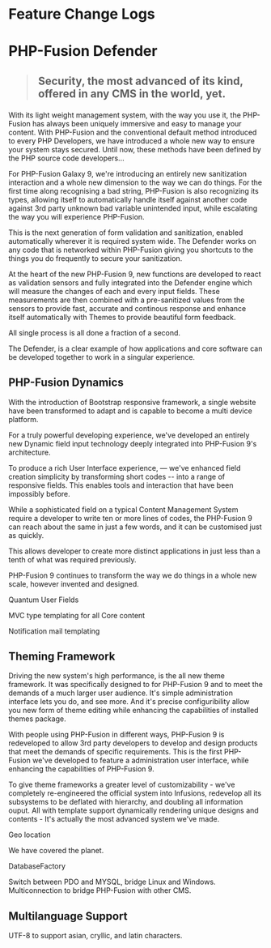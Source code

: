 Feature Change Logs
=======================

<h1>PHP-Fusion Defender</h1>

<h2><blockquote>Security, the most advanced of its kind, offered in any CMS in the world, yet.</blockquote></h2>
With its light weight management system, with the way you use it, the PHP-Fusion has always been uniquely immersive and easy to manage your content.
With PHP-Fusion and the conventional default method introduced to every PHP Developers, we have introduced a whole new way to ensure your system stays secured.
Until now, these methods have been defined by the PHP source code developers...

For PHP-Fusion Galaxy 9, we're introducing an entirely new sanitization interaction and a whole new dimension to the way we can do things.
For the first time along recognising a bad string, PHP-Fusion is also recognizing its types, allowing itself to automatically handle itself against
another code against 3rd party unknown bad variable unintended input, while escalating the way you will experience PHP-Fusion.

This is the next generation of form validation and sanitization, enabled automatically wherever it is required system wide.
The Defender works on any code that is networked within PHP-Fusion giving you shortcuts to the things you do frequently to secure your sanitization.

At the heart of the new PHP-Fusion 9, new functions are developed to react as validation sensors and fully integrated into the Defender engine which will measure the changes of
each and every input fields. These measurements are then combined with a pre-sanitized values from the sensors to provide fast, accurate and continous response and
enhance itself automatically with Themes to provide beautiful form feedback.

All single process is all done a fraction of a second.

The Defender, is a clear example of how applications and core software can be developed together to work in a singular experience.


<h2>PHP-Fusion Dynamics</h2>

With the introduction of Bootstrap responsive framework, a single website have been transformed to adapt and is capable to become a multi device platform.

For a truly powerful developing experience, we've developed an entirely new Dynamic field input technology deeply integrated into PHP-Fusion 9's architecture.

To produce a rich User Interface experience,  — we've enhanced field creation simplicity by transforming short codes -- into a range of responsive fields. This enables tools and interaction that have been impossibly before.

While a sophisticated field on a typical Content Management System require a developer to write ten or more lines of codes, the PHP-Fusion 9 can reach about the same in just a few words, and it can be customised just as quickly. 

This allows developer to create more distinct applications in just less than a tenth of what was required previously.

PHP-Fusion 9 continues to transform the way we do things in a whole new scale, however invented and designed.

<p>Quantum User Fields</p>


<p>MVC type templating for all Core content</p>

<p>Notification mail templating</p>

<h2>Theming Framework</h2>

Driving the new system's high performance, is the all new theme framework. It was specifically designed to for PHP-Fusion 9 and to meet the demands of a much larger user audience. It's simple administration interface lets you do, and see more. And it's precise configuribility allow you new form of theme editing while enhancing the capabilities of installed themes package. 

With people using PHP-Fusion in different ways, PHP-Fusion 9 is redeveloped to allow 3rd party developers to develop and design products that meet the demands of specific requirements. This is the first PHP-Fusion we've developed to feature a administration user interface, while enhancing the capabilities of PHP-Fusion 9.

To give theme frameworks a greater level of customizability - we've completely re-engineered the official system into Infusions, redevelop all its subsystems to be deflated with hierarchy, and doubling all information ouput.
All with template support dynamically rendering unique designs and contents - It's actually the most advanced system we've made.

<p>Geo location</p>
We have covered the planet.

<p>DatabaseFactory</p>
Switch between PDO and MYSQL, bridge Linux and Windows. Multiconnection to bridge PHP-Fusion with other CMS.

<h2>Multilanguage Support</h2>
UTF-8 to support asian, cryllic, and latin characters.

